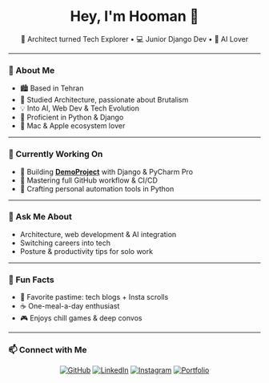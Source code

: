 <!--
**ihoooman/ihoooman** is a ✨ _special_ ✨ repository because its `README.md` appears on your GitHub profile.
-->

<h1 align="center">Hey, I'm Hooman 👋</h1>

<p align="center">
  🧠 Architect turned Tech Explorer • 💻 Junior Django Dev • 🧢 AI Lover
</p>

---

### 🧾 About Me

- 🏙️ Based in Tehran  
- 🧱 Studied Architecture, passionate about Brutalism  
- 💡 Into AI, Web Dev & Tech Evolution  
- 🐍 Proficient in Python & Django  
- 🍎 Mac & Apple ecosystem lover  

---

### 🔧 Currently Working On

- 🚀 Building **[DemoProject](https://github.com/ihoooman/demoproject)** with Django & PyCharm Pro  
- 🎯 Mastering full GitHub workflow & CI/CD  
- 🤖 Crafting personal automation tools in Python  

---

### 💬 Ask Me About

- Architecture, web development & AI integration  
- Switching careers into tech  
- Posture & productivity tips for solo work  

---

### 🌱 Fun Facts

- 📱 Favorite pastime: tech blogs + Insta scrolls  
- ☕ One-meal-a-day enthusiast  
- 🎮 Enjoys chill games & deep convos  

---
### 📫 Connect with Me

<p align="center">
  <a href="https://github.com/ihoooman"><img alt="GitHub" src="https://img.shields.io/badge/GitHub-181717?style=flat&logo=github&logoColor=white" /></a>
  <a href="https://www.linkedin.com/in/hoomanmdd/"><img alt="LinkedIn" src="https://img.shields.io/badge/LinkedIn-0077B5?style=flat&logo=linkedin&logoColor=white" /></a>
  <a href="https://instagram.com/hoomanmdd"><img alt="Instagram" src="https://img.shields.io/badge/Instagram-E4405F?style=flat&logo=instagram&logoColor=white" /></a>
  <a href="http://hoooman.me/"><img alt="Portfolio" src="https://img.shields.io/badge/Portfolio-hoooman.me-4A72B4?style=flat&logo=google-chrome&logoColor=white" /></a>
</p>

<p align="center">
</p>

